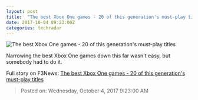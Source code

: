 ```yaml
---
layout: post
title:  "The best Xbox One games - 20 of this generation's must-play titles"
date: 2017-10-04 09:23:00Z
categories: techradar
---
```


![The best Xbox One games - 20 of this generation's must-play titles](http://cdn.mos.cms.futurecdn.net/90f94c67ece0b4c1610ad347a4550aab-1200-80.jpg)

Narrowing the best Xbox One games down this far wasn't easy, but somebody had to do it.


Full story on F3News: [The best Xbox One games - 20 of this generation's must-play titles](http://www.f3nws.com/n/sYBsAJ)

> Posted on: Wednesday, October 4, 2017 9:23:00 AM
